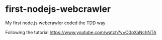# first-nodejs-webcrawler

My first node.js webcrawler coded the TDD way

Following the tutorial https://www.youtube.com/watch?v=C0pXaNchNTA
